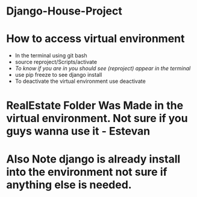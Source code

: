 # Django-House-Project

# How to access virtual environment
- In the terminal using git bash
- source reproject/Scripts/activate
- *To know if you are in you should see (reproject) appear in the terminal*
- use pip freeze to see django install
- To deactivate the virtual environment use deactivate

# RealEstate Folder Was Made in the virtual environment. Not sure if you guys wanna use it - Estevan
# Also Note django is already install into the environment not sure if anything else is needed.
